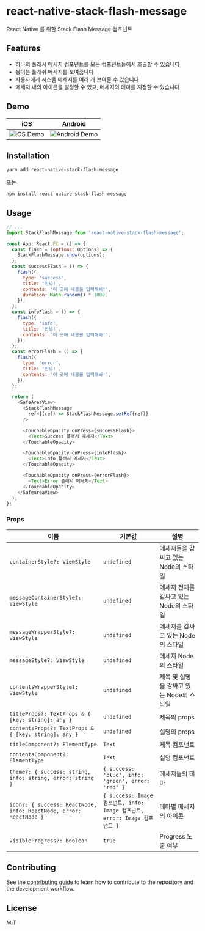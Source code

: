 # react-native-stack-flash-message

React Native 를 위한 Stack Flash Message 컴포넌트

## Features

- 하나의 플래시 메세지 컴포넌트를 모든 컴포넌트들에서 호출할 수 있습니다
- 쌓이는 플래쉬 메세지를 보여줍니다
- 사용자에게 시스템 메세지를 여러 개 보여줄 수 있습니다
- 메세지 내의 아이콘을 설정할 수 있고, 메세지의 테마를 지정할 수 있습니다

## Demo

| iOS | Android |
| --- | --- |
| ![iOS Demo](https://user-images.githubusercontent.com/23352881/118910930-4628a580-b960-11eb-9394-cf59bf810678.gif) | ![Android Demo](https://user-images.githubusercontent.com/23352881/118910922-43c64b80-b960-11eb-92af-93d638383fad.gif) |

## Installation

```sh
yarn add react-native-stack-flash-message
```

또는

```sh
npm install react-native-stack-flash-message
```

## Usage

```js
// ...
import StackFlashMessage from 'react-native-stack-flash-message';

const App: React.FC = () => {
  const flash = (options: Options) => {
    StackFlashMessage.show(options);
  };
  const successFlash = () => {
    flash({
      type: 'success',
      title: '안녕!',
      contents: '이 곳에 내용을 입력해봐!',
      duration: Math.random() * 1000,
    });
  };
  const infoFlash = () => {
    flash({
      type: 'info',
      title: '안녕!',
      contents: '이 곳에 내용을 입력해봐!',
    });
  };
  const errorFlash = () => {
    flash({
      type: 'error',
      title: '안녕!',
      contents: '이 곳에 내용을 입력해봐!',
    });
  };

  return (
    <SafeAreaView>
      <StackFlashMessage
        ref={(ref) => StackFlashMessage.setRef(ref)}
      />

      <TouchableOpacity onPress={successFlash}>
        <Text>Success 플래시 메세지</Text>
      </TouchableOpacity>

      <TouchableOpacity onPress={infoFlash}>
        <Text>Info 플래시 메세지</Text>
      </TouchableOpacity>

      <TouchableOpacity onPress={errorFlash}>
        <Text>Error 플래시 메세지</Text>
      </TouchableOpacity>
    </SafeAreaView>
  );
};
```

### Props

| 이름                                                                 | 기본값                                                            | 설명                        |
|--------------------------------------------------------------------|----------------------------------------------------------------|---------------------------|
| `containerStyle?: ViewStyle`                                       | `undefined`                                                    | 메세지들을 감싸고 있는 Node의 스타일    |
| `messageContainerStyle?: ViewStyle`                                | `undefined`                                                    | 메세지 전체를 감싸고 있는 Node의 스타일  |
| `messageWrapperStyle?: ViewStyle`                                  | `undefined`                                                    | 메세지를 감싸고 있는 Node의 스타일     |
| `messageStyle?: ViewStyle`                                         | `undefined`                                                    | 메세지 Node의 스타일             |
| `contentsWrapperStyle?: ViewStyle`                                 | `undefined`                                                    | 제목 및 설명을 감싸고 있는 Node의 스타일 |
| `titleProps?: TextProps & { [key: string]: any }`                  | `undefined`                                                    | 제목의 props                 |
| `contentsProps?: TextProps & { [key: string]: any }`               | `undefined`                                                    | 설명의 props                 |
| `titleComponent?: ElementType`                                     | `Text`                                                         | 제목 컴포넌트                   |
| `contentsComponent?: ElementType`                                  | `Text`                                                         | 설명 컴포넌트                   |
| `theme?: { success: string, info: string, error: string }`         | `{ success: 'blue', info: 'green', error: 'red' }`             | 메세지들의 테마                  |
| `icon?: { success: ReactNode, info: ReactNode, error: ReactNode }` | `{ success: Image 컴포넌트, info: Image 컴포넌트, error: Image 컴포넌트 }` | 테마별 메세지의 아이콘              |
| `visibleProgress?: boolean`                                        | `true`                                                         | Progress 노출 여부            |

## Contributing

See the [contributing guide](CONTRIBUTING.md) to learn how to contribute to the repository and the development workflow.

## License

MIT
